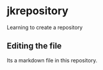 # jkrepository
Learning to create a repository

## Editing the file

Its a markdown file in this repository.
